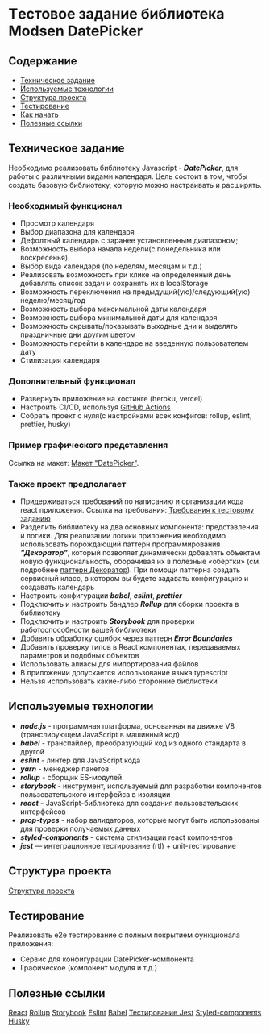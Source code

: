 # Tестовое задание библиотека Modsen DatePicker

## Содержание

- [Техническое задание](#Техническое-задание)
- [Используемые технологии](#Используемые-технологии)
- [Структура проекта](#Структура-проекта)
- [Тестирование](#Тестирование)
- [Как начать](#Как-начать)
- [Полезные ссылки](#Полезные-ссылки)

## Техническое задание

Необходимо реализовать библиотеку Javascript - **_DatePicker_**, для работы с различными видами календаря.
Цель состоит в том, чтобы создать базовую библиотеку, которую можно настраивать и расширять.

### Необходимый функционал

- Просмотр календаря
- Выбор диапазона для календаря
- Дефолтный календарь с заранее установленным диапазоном;
- Возможность выбора начала недели(с понедельника или воскресенья)
- Выбор вида календаря (по неделям, месяцам и т.д.)
- Реализовать возможность при клике на определенный день добавлять список задач и
  сохранять их в localStorage
- Возможность переключения на предыдущий(ую)/следующий(ую) неделю/месяц/год
- Возможность выбора максимальной даты календаря
- Возможность выбора минимальной даты для календаря
- Возможность скрывать/показывать выходные дни и выделять праздничные дни другим цветом
- Возможность перейти в календаре на введенную пользователем дату
- Стилизация календаря

### Дополнительный функционал

- Развернуть приложение на хостинге (heroku, vercel)
- Настроить CI/CD, используя [GitHub Actions](https://github.com/features/actions)
- Собрать проект с нуля(с настройками всех конфигов: rollup, eslint, prettier, husky)

### Пример графического представления

Ссылка на макет: [Макет "DatePicker"](https://www.figma.com/file/PGg4P38QaPjUzasxC2GSkv/Modsen-Datepicker?node-id=0%3A1&t=dWZj8oM41qBje0bv-0).

### Также проект предполагает

- Придерживаться требований по написанию и организации кода react приложения. Ссылка на требования: [Требования к тестовому заданию](https://github.com/annaprystavka/requirements)
- Разделить библиотеку на два основных компонента: представления и логики. Для реализации логики приложения необходимо использовать порождающий паттерн программирования **_"Декоратор"_**, который позволяет динамически добавлять объектам новую функциональность, оборачивая их в полезные «обёртки» (см. подробнее [паттерн Декоратор](https://refactoring.guru/ru/design-patterns/decorator)). При помощи паттерна создать сервисный класс, в котором вы будете задавать конфигурацию и создавать календарь
- Настроить конфигурации **_babel_**, **_eslint_**, **_prettier_**
- Подключить и настроить бандлер **_Rollup_** для сборки проекта в библиотеку
- Подключить и настроить **_Storybook_** для проверки работоспособности вашей библиотеки
- Добавить обработку ошибок через паттерн **_Error Boundaries_**
- Добавить проверку типов в React компонентах, передаваемых параметров и подобных объектов
- Использовать алиасы для импортирования файлов
- В приложении допускается использование языка typescript
- Нельзя использовать какие-либо сторонние библиотеки

## Используемые технологии

- **_node.js_** - программная платформа, основанная на движке V8 (транслирующем JavaScript в машинный код)
- **_babel_** - транспайлер, преобразующий код из одного стандарта в другой
- **_eslint_** - линтер для JavaScript кода
- **_yarn_** - менеджер пакетов
- **_rollup_** - сборщик ES-модулей
- **_storybook_** - инструмент, используемый для разработки компонентов пользовательского интерфейса в изоляции
- **_react_** - JavaScript-библиотека для создания пользовательских интерфейсов
- **_prop-types_** - набор валидаторов, которые могут быть использованы для проверки получаемых данных
- **_styled-components_** - система стилизации react компонентов
- **_jest_** — интеграционное тестирование (rtl) + unit-тестирование

## Структура проекта

[Структура проекта](https://github.com/mkrivel/structure)

## Тестирование

Реализовать e2e тестирование c полным покрытием функционала приложения:

- Сервис для конфигурации DatePicker-компонента
- Графическое (компонент модуля и т.д.)

## Полезные ссылки

[React](https://reactjs.org/docs/getting-started.html)
[Rollup](https://rollupjs.org/guide/en/)
[Storybook](https://storybook.js.org/docs/basics/introduction/)
[Eslint](https://eslint.org/docs/user-guide/configuring)
[Babel](https://babeljs.io/docs/en/configuration)
[Тестирование Jest](https://jestjs.io/ru/docs/getting-started)
[Styled-components](https://www.styled-components.com/docs)
[Husky](https://dev.to/ivadyhabimana/setup-eslint-prettier-and-husky-in-a-node-project-a-step-by-step-guide-946)

